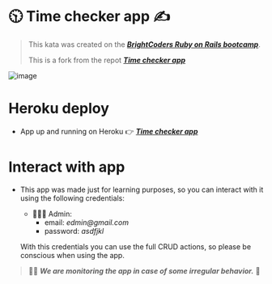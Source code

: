 # 🕥 Time checker app ✍️

> This kata was created on the [**_BrightCoders Ruby on Rails bootcamp_**](http://www.brightcoders.com/).
>
> This is a fork from the repot [**_Time checker app_**](https://github.com/BC-MAY-21-ROR/kata-06-el-reloj-checador-k6-ca-reilero-04)

![image](https://user-images.githubusercontent.com/13999498/215313860-f939b428-4f81-4783-a2a4-6a1f431e67b3.png)


# Heroku deploy

- App up and running on Heroku 👉 [**_Time checker app_**](https://bcaug22-railero-4-time-checker.herokuapp.com/ "Deploy")

# Interact with app

- This app was made just for learning purposes, so you can interact with it using the following credentials:

  - 🧑🏻‍💻 Admin:
    - email: _edmin@gmail.com_
    - password: _asdfjkl_

  With this credentials you can use the full CRUD actions, so please be conscious when using the app.

> 🕵️‍♀️ **_We are monitoring the app in case of some irregular behavior._** 👀
